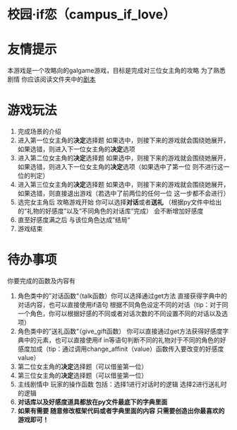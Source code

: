 校园·if恋（campus_if_love）
=================

# 友情提示
本游戏是一个攻略向的galgame游戏，目标是完成对三位女主角的攻略 为了熟悉剧情 你应该阅读文件夹中的[剧本](/tasks/task1/Campus_IF_Love/Campus_IF_Love_Story.py)

# 游戏玩法
1. 完成场景的介绍
2. 进入第一位女主角的**决定**选择题 如果选中，则接下来的游戏就会围绕她展开，如果选错，则进入下一位女主角的**决定**选项
3. 进入第二位女主角的**决定**选择题 如果选中，则接下来的游戏就会围绕她展开，如果选错，则进入下一位女主角的**决定**选项（如果选中了第一位 则不进行这一位的判定）
4. 进入第三位女主角的**决定**选择题 如果选中，则接下来的游戏就会围绕她展开，如果选错，则直接退出游戏（若选中了前两位的任何一位 这一步都不会进行）
5. 选完女主角后 攻略游戏开始 你可以选择**对话**或者**送礼** （根据py文件中给出的“礼物的好感度”以及“不同角色的对话库”完成） 会不断增加好感度
6. 直至好感度满之后 与该位角色达成”结局“
7. 游戏结束

# 待办事项
你要完成的函数及内容有
1. 角色类中的”对话函数“（talk函数）你可以选择通过get方法 直接获得字典中的对话内容，也可以直接使用if语句 根据不同角色设定不同的对话（tip：对于同一个角色，你可以根据好感的不同或者对话次数的不同设置不同的对话以及选项）
2. 角色类中的”送礼函数“（give_gift函数） 你可以直接通过get方法获得好感度字典中的元素，也可以直接使用if in等语句判断不同的礼物对于不同的角色的好感度加成（tip：通过调用change_affinit（value）函数传入要改变的好感度value）
3. 第二位女主角的**决定**选择题（可以借鉴第一位）
4. 第三位女主角的**决定**选择题（可以借鉴第一位）
5. 主线剧情中 玩家的操作函数 包括：选择1进行对话时的逻辑 选择2进行送礼时的逻辑
6. **对话库以及好感度道具都放在py文件最底下的字典里面**
7. **如果有需要 随意修改框架代码或者字典里面的内容 只需要创造出你最喜欢的游戏即可！**
